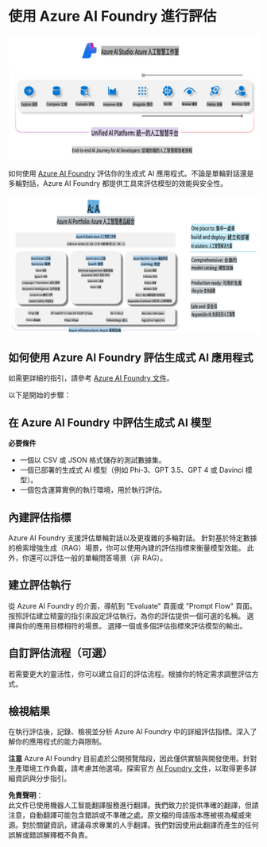 # **使用 Azure AI Foundry 進行評估**

![aistudo](../../../../../translated_images/AIFoundry.61da8c74bccc0241ce9a4cb53a170912245871de9235043afcb796ccbc076fdc.hk.png)

如何使用 [Azure AI Foundry](https://ai.azure.com?WT.mc_id=aiml-138114-kinfeylo) 評估你的生成式 AI 應用程式。不論是單輪對話還是多輪對話，Azure AI Foundry 都提供工具來評估模型的效能與安全性。

![aistudo](../../../../../translated_images/AIPortfolio.5aaa2b25e9157624a4542fe041d66a96a1c1ec6007e4e5aadd926c6ec8ce18b3.hk.png)

## 如何使用 Azure AI Foundry 評估生成式 AI 應用程式
如需更詳細的指引，請參考 [Azure AI Foundry 文件](https://learn.microsoft.com/azure/ai-studio/how-to/evaluate-generative-ai-app?WT.mc_id=aiml-138114-kinfeylo)。

以下是開始的步驟：

## 在 Azure AI Foundry 中評估生成式 AI 模型

**必要條件**

- 一個以 CSV 或 JSON 格式儲存的測試數據集。
- 一個已部署的生成式 AI 模型（例如 Phi-3、GPT 3.5、GPT 4 或 Davinci 模型）。
- 一個包含運算實例的執行環境，用於執行評估。

## 內建評估指標

Azure AI Foundry 支援評估單輪對話以及更複雜的多輪對話。
針對基於特定數據的檢索增強生成（RAG）場景，你可以使用內建的評估指標來衡量模型效能。
此外，你還可以評估一般的單輪問答場景（非 RAG）。

## 建立評估執行

從 Azure AI Foundry 的介面，導航到 "Evaluate" 頁面或 "Prompt Flow" 頁面。
按照評估建立精靈的指引來設定評估執行。為你的評估提供一個可選的名稱。
選擇與你的應用目標相符的場景。
選擇一個或多個評估指標來評估模型的輸出。

## 自訂評估流程（可選）

若需要更大的靈活性，你可以建立自訂的評估流程。根據你的特定需求調整評估方式。

## 檢視結果

在執行評估後，記錄、檢視並分析 Azure AI Foundry 中的詳細評估指標。深入了解你的應用程式的能力與限制。

**注意** Azure AI Foundry 目前處於公開預覽階段，因此僅供實驗與開發使用。針對生產環境工作負載，請考慮其他選項。探索官方 [AI Foundry 文件](https://learn.microsoft.com/azure/ai-studio/?WT.mc_id=aiml-138114-kinfeylo)，以取得更多詳細資訊與分步指引。

**免責聲明**：  
此文件已使用機器人工智能翻譯服務進行翻譯。我們致力於提供準確的翻譯，但請注意，自動翻譯可能包含錯誤或不準確之處。原文檔的母語版本應被視為權威來源。對於關鍵資訊，建議尋求專業的人手翻譯。我們對因使用此翻譯而產生的任何誤解或錯誤解釋概不負責。
